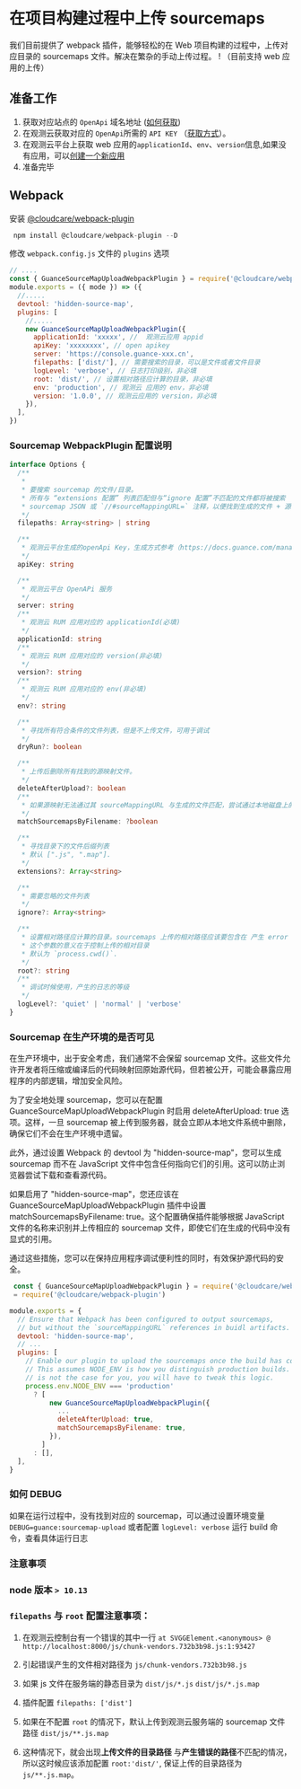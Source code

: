 # 在项目构建过程中上传 sourcemaps

我们目前提供了 webpack 插件，能够轻松的在 Web 项目构建的过程中，上传对应目录的 sourcemaps 文件。解决在繁杂的手动上传过程。
! （目前支持 web 应用的上传）

## 准备工作

1. 获取对应站点的 `OpenApi` 域名地址 ([如何获取](../../open-api/index.md))
2. 在观测云获取对应的 `OpenApi`所需的 `API KEY` （[获取方式](../../open-api/signature-certification.md)）。
3. 在观测云平台上获取 web 应用的`applicationId`、`env`、`version`信息,如果没有应用，可以[创建一个新应用](../web/app-access.md)
4. 准备完毕

## Webpack

安装 [@cloudcare/webpack-plugin](https://www.npmjs.com/package/@cloudcare/webpack-plugin)

```js
 npm install @cloudcare/webpack-plugin --D
```

修改 `webpack.config.js` 文件的 `plugins` 选项

```js
// ....
const { GuanceSourceMapUploadWebpackPlugin } = require('@cloudcare/webpack-plugin')
module.exports = ({ mode }) => ({
  //.....
  devtool: 'hidden-source-map',
  plugins: [
    //.....
    new GuanceSourceMapUploadWebpackPlugin({
      applicationId: 'xxxxx', //  观测云应用 appid
      apiKey: 'xxxxxxxx', // open apikey
      server: 'https://console.guance-xxx.cn',
      filepaths: ['dist/'], // 需要搜索的目录，可以是文件或者文件目录
      logLevel: 'verbose', // 日志打印级别，非必填
      root: 'dist/', // 设置相对路径应计算的目录，非必填
      env: 'production', // 观测云 应用的 env，非必填
      version: '1.0.0', // 观测云应用的 version，非必填
    }),
  ],
})
```

### Sourcemap WebpackPlugin 配置说明

```typescript
interface Options {
  /**
   *
   * 要搜索 sourcemap 的文件/目录。
   * 所有与 “extensions 配置” 列表匹配但与“ignore 配置”不匹配的文件都将被搜索
   * sourcemap JSON 或 `//#sourceMappingURL=` 注释，以便找到生成的文件 + 源映射对，然后源映射将被上传。
   */
  filepaths: Array<string> | string

  /**
   * 观测云平台生成的openApi Key，生成方式参考（https://docs.guance.com/management/api-key/open-api/#_1）
   */
  apiKey: string

  /**
   * 观测云平台 OpenAPi 服务
   */
  server: string
  /**
   * 观测云 RUM 应用对应的 applicationId(必填)
   */
  applicationId: string
  /**
   * 观测云 RUM 应用对应的 version(非必填)
   */
  version?: string
  /**
   * 观测云 RUM 应用对应的 env(非必填)
   */
  env?: string

  /**
   * 寻找所有符合条件的文件列表，但是不上传文件，可用于调试
   */
  dryRun?: boolean

  /**
   * 上传后删除所有找到的源映射文件。
   */
  deleteAfterUpload?: boolean
  /**
   * 如果源映射无法通过其 sourceMappingURL 与生成的文件匹配，尝试通过本地磁盘上的文件名进行匹配
   */
  matchSourcemapsByFilename: ?boolean

  /**
   * 寻找目录下的文件后缀列表
   * 默认 [".js", ".map"].
   */
  extensions?: Array<string>

  /**
   * 需要忽略的文件列表
   */
  ignore?: Array<string>

  /**
   * 设置相对路径应计算的目录。sourcemaps 上传的相对路径应该要包含在 产生 error 的路径内，因此
   * 这个参数的意义在于控制上传的相对目录
   * 默认为 `process.cwd()`.
   */
  root?: string
  /**
   * 调试时候使用，产生的日志的等级
   */
  logLevel?: 'quiet' | 'normal' | 'verbose'
}
```

### Sourcemap 在生产环境的是否可见

在生产环境中，出于安全考虑，我们通常不会保留 sourcemap 文件。这些文件允许开发者将压缩或编译后的代码映射回原始源代码，但若被公开，可能会暴露应用程序的内部逻辑，增加安全风险。

为了安全地处理 sourcemap，您可以在配置 GuanceSourceMapUploadWebpackPlugin 时启用 deleteAfterUpload: true 选项。这样，一旦 sourcemap 被上传到服务器，就会立即从本地文件系统中删除，确保它们不会在生产环境中遗留。

此外，通过设置 Webpack 的 devtool 为 "hidden-source-map"，您可以生成 sourcemap 而不在 JavaScript 文件中包含任何指向它们的引用。这可以防止浏览器尝试下载和查看源代码。

如果启用了 "hidden-source-map"，您还应该在 GuanceSourceMapUploadWebpackPlugin 插件中设置 matchSourcemapsByFilename: true。这个配置确保插件能够根据 JavaScript 文件的名称来识别并上传相应的 sourcemap 文件，即使它们在生成的代码中没有显式的引用。

通过这些措施，您可以在保持应用程序调试便利性的同时，有效保护源代码的安全。

```js
 const { GuanceSourceMapUploadWebpackPlugin } = require('@cloudcare/webpack-plugin')
 = require('@cloudcare/webpack-plugin')

module.exports = {
  // Ensure that Webpack has been configured to output sourcemaps,
  // but without the `sourceMappingURL` references in buidl artifacts.
  devtool: 'hidden-source-map',
  // ...
  plugins: [
    // Enable our plugin to upload the sourcemaps once the build has completed.
    // This assumes NODE_ENV is how you distinguish production builds. If that
    // is not the case for you, you will have to tweak this logic.
    process.env.NODE_ENV === 'production'
      ? [
          new GuanceSourceMapUploadWebpackPlugin({
            ...
            deleteAfterUpload: true,
            matchSourcemapsByFilename: true,
          }),
        ]
      : [],
  ],
}
```

### 如何 DEBUG

如果在运行过程中，没有找到对应的 sourcemap，可以通过设置环境变量 `DEBUG=guance:sourcemap-upload` 或者配置 `logLevel: verbose` 运行 build 命令，查看具体运行日志

### 注意事项

### node 版本 `> 10.13`

### `filepaths` 与 `root` 配置注意事项：

1. 在观测云控制台有一个错误的其中一行 `at SVGGElement.<anonymous> @ http://localhost:8000/js/chunk-vendors.732b3b98.js:1:93427`

2. 引起错误产生的文件相对路径为 `js/chunk-vendors.732b3b98.js`

3. 如果 js 文件在服务端的静态目录为 `dist/js/*.js` `dist/js/*.js.map`

4. 插件配置 `filepaths: ['dist']`

5. 如果在不配置 `root` 的情况下，默认上传到观测云服务端的 sourcemap 文件路径 `dist/js/**.js.map`

6. 这种情况下，就会出现**上传文件的目录路径** 与**产生错误的路径**不匹配的情况，所以这时候应该添加配置 `root:'dist/'`, 保证上传的目录路径为 `js/**.js.map`。
